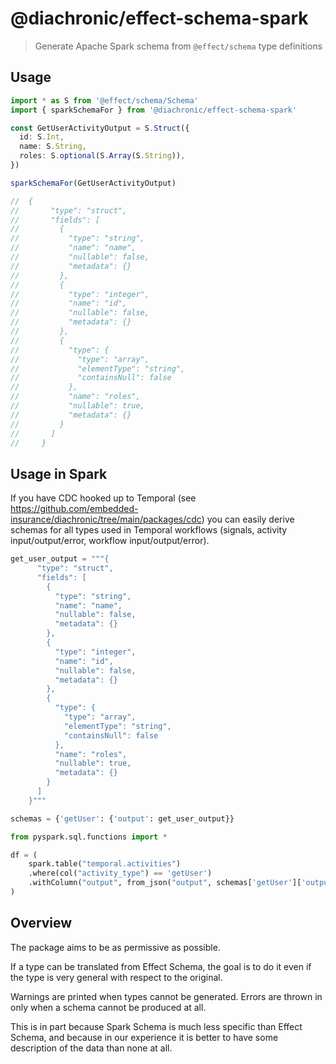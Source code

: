# @diachronic/effect-schema-spark

> Generate Apache Spark schema from `@effect/schema` type definitions

## Usage

```ts
import * as S from '@effect/schema/Schema'
import { sparkSchemaFor } from '@diachronic/effect-schema-spark'

const GetUserActivityOutput = S.Struct({
  id: S.Int,
  name: S.String,
  roles: S.optional(S.Array(S.String)),
})

sparkSchemaFor(GetUserActivityOutput)

//  {
//       "type": "struct",
//       "fields": [
//         {
//           "type": "string",
//           "name": "name",
//           "nullable": false,
//           "metadata": {}
//         },
//         {
//           "type": "integer",
//           "name": "id",
//           "nullable": false,
//           "metadata": {}
//         },
//         {
//           "type": {
//             "type": "array",
//             "elementType": "string",
//             "containsNull": false
//           },
//           "name": "roles",
//           "nullable": true,
//           "metadata": {}
//         }
//       ]
//     }
```

## Usage in Spark
If you have CDC hooked up to Temporal (see https://github.com/embedded-insurance/diachronic/tree/main/packages/cdc) you can easily derive schemas for all types used in Temporal workflows (signals, activity input/output/error, workflow input/output/error).


```python
get_user_output = """{
      "type": "struct",
      "fields": [
        {
          "type": "string",
          "name": "name",
          "nullable": false,
          "metadata": {}
        },
        {
          "type": "integer",
          "name": "id",
          "nullable": false,
          "metadata": {}
        },
        {
          "type": {
            "type": "array",
            "elementType": "string",
            "containsNull": false
          },
          "name": "roles",
          "nullable": true,
          "metadata": {}
        }
      ]
    }"""

schemas = {'getUser': {'output': get_user_output}}

from pyspark.sql.functions import *

df = (
    spark.table("temporal.activities")
    .where(col("activity_type") == 'getUser')
    .withColumn("output", from_json("output", schemas['getUser']['output']))
)

```

## Overview

The package aims to be as permissive as possible.

If a type can be translated from Effect Schema, the goal is to do it even if the type is very general with respect to
the original.

Warnings are printed when types cannot be generated. Errors are thrown in only when a schema cannot be produced at all.

This is in part because Spark Schema is much less specific than Effect Schema, and because in our experience it is
better to have some description of the data than none at all.
